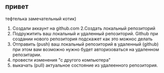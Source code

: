 ## привет

тефтелька замечательный котик)

1. Создали аккаунт на github.com
2.Создать локальный репозиторий
3. Подружитить ваш локальный и удаленный репозиторий. Github  при создании нового репозитория подскажет как это можнос делать
4. Отправить (push) ваш локальный репозиторий в удаленный (github) при этом вам возможно нужно будет авторизоваться на удаленном репозитарии.
5. провести изменения "с другого компьютера"
6. выкачать (pull) актуальное состояние из удалеенного репозитория.
